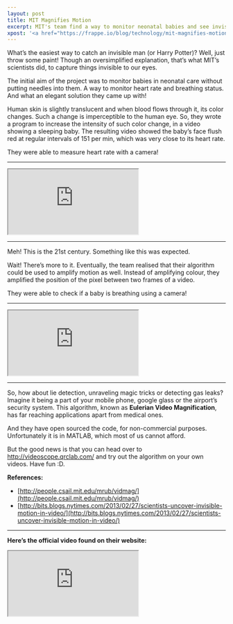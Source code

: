 ```yaml
---
layout: post
title: MIT Magnifies Motion
excerpt: MIT's team find a way to monitor neonatal babies and see invisible motion using just a camera and their software
xpost: '<a href="https://frappe.io/blog/technology/mit-magnifies-motion" target="_blank">Frappé Blog</a>'
---
```


What’s the easiest way to catch an invisible man (or Harry Potter)? Well, just throw some paint! Though an oversimplified explanation, that’s what MIT’s scientists did, to capture things invisible to our eyes.

The initial aim of the project was to monitor babies in neonatal care without putting needles into them. A way to monitor heart rate and breathing status. And what an elegant solution they came up with!

Human skin is slightly translucent and when blood flows through it, its color changes. Such a change is imperceptible to the human eye. So, they wrote a program to increase the intensity of such color change, in a video showing a sleeping baby. The resulting video showed the baby’s face flush red at regular intervals of 151 per min, which was very close to its heart rate.
	
They were able to measure heart rate with a camera!

---

<div class="embed-responsive embed-responsive-4by3">
  <iframe class="embed-responsive-item" src="https://www.youtube-nocookie.com/embed/XNGFTpNibkw?rel=0"></iframe>
</div>

---

Meh! This is the 21st century. Something like this was expected.

Wait! There’s more to it. Eventually, the team realised that their algorithm could be used to amplify motion as well. Instead of amplifying colour, they amplified the position of the pixel between two frames of a video.

They were able to check if a baby is breathing using a camera!

---

<div class="embed-responsive embed-responsive-4by3">
  <iframe class="embed-responsive-item" src="https://www.youtube-nocookie.com/embed/nsjtUboO6BM?rel=0"></iframe>
</div>

---

So, how about lie detection, unraveling magic tricks or detecting gas leaks? Imagine it being a part of your mobile phone, google glass or the airport’s security system. This algorithm, known as **Eulerian Video Magnification**, has far reaching applications apart from medical ones.

And they have open sourced the code, for non-commercial purposes. Unfortunately it is in MATLAB, which most of us cannot afford.

But the good news is that you can head over to <a href="http://videoscope.qrclab.com/" target="_blank" data-mce-href="http://videoscope.qrclab.com/">http://videoscope.qrclab.com/</a> and try out the algorithm on your own videos. Have fun :D.

**References:**

- [http://people.csail.mit.edu/mrub/vidmag/](http://people.csail.mit.edu/mrub/vidmag/)
- [http://bits.blogs.nytimes.com/2013/02/27/scientists-uncover-invisible-motion-in-video/](http://bits.blogs.nytimes.com/2013/02/27/scientists-uncover-invisible-motion-in-video/)

---

**Here’s the official video found on their website:**

<div class="embed-responsive embed-responsive-4by3">
  <iframe class="embed-responsive-item" src="https://www.youtube-nocookie.com/embed/ONZcjs1Pjmk?rel=0"></iframe>
</div>
